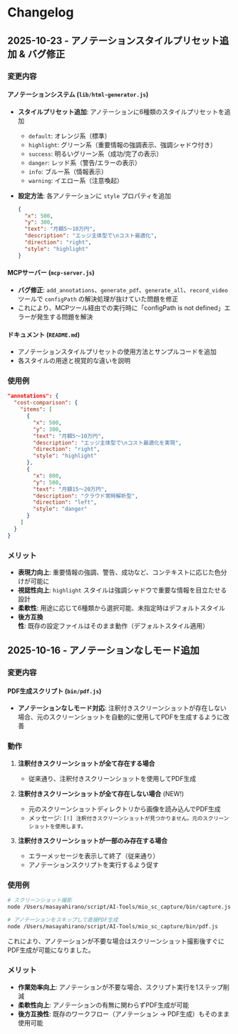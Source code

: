 # Changelog

## 2025-10-23 - アノテーションスタイルプリセット追加 & バグ修正

### 変更内容

#### アノテーションシステム (`lib/html-generator.js`)
- **スタイルプリセット追加**: アノテーションに6種類のスタイルプリセットを追加
  - `default`: オレンジ系（標準）
  - `highlight`: グリーン系（重要情報の強調表示、強調シャドウ付き）
  - `success`: 明るいグリーン系（成功/完了の表示）
  - `danger`: レッド系（警告/エラーの表示）
  - `info`: ブルー系（情報表示）
  - `warning`: イエロー系（注意喚起）

- **設定方法**: 各アノテーションに `style` プロパティを追加
  ```json
  {
    "x": 500,
    "y": 300,
    "text": "月額5〜10万円",
    "description": "エッジ主体型で\nコスト最適化",
    "direction": "right",
    "style": "highlight"
  }
  ```

#### MCPサーバー (`mcp-server.js`)
- **バグ修正**: `add_annotations`、`generate_pdf`、`generate_all`、`record_video` ツールで `configPath` の解決処理が抜けていた問題を修正
- これにより、MCPツール経由での実行時に「configPath is not defined」エラーが発生する問題を解決

#### ドキュメント (`README.md`)
- アノテーションスタイルプリセットの使用方法とサンプルコードを追加
- 各スタイルの用途と視覚的な違いを説明

### 使用例

```json
"annotations": {
  "cost-comparison": {
    "items": [
      {
        "x": 500,
        "y": 300,
        "text": "月額5〜10万円",
        "description": "エッジ主体型で\nコスト最適化を実現",
        "direction": "right",
        "style": "highlight"
      },
      {
        "x": 800,
        "y": 500,
        "text": "月額15〜20万円",
        "description": "クラウド常時解析型",
        "direction": "left",
        "style": "danger"
      }
    ]
  }
}
```

### メリット

- **表現力向上**: 重要情報の強調、警告、成功など、コンテキストに応じた色分けが可能に
- **視認性向上**: `highlight` スタイルは強調シャドウで重要な情報を目立たせる設計
- **柔軟性**: 用途に応じて6種類から選択可能、未指定時はデフォルトスタイル
- **後方互換性**: 既存の設定ファイルはそのまま動作（デフォルトスタイル適用）

## 2025-10-16 - アノテーションなしモード追加

### 変更内容

#### PDF生成スクリプト (`bin/pdf.js`)
- **アノテーションなしモード対応**: 注釈付きスクリーンショットが存在しない場合、元のスクリーンショットを自動的に使用してPDFを生成するように改善

### 動作

1. **注釈付きスクリーンショットが全て存在する場合**
   - 従来通り、注釈付きスクリーンショットを使用してPDF生成

2. **注釈付きスクリーンショットが全て存在しない場合** (NEW!)
   - 元のスクリーンショットディレクトリから画像を読み込んでPDF生成
   - メッセージ: `[!] 注釈付きスクリーンショットが見つかりません。元のスクリーンショットを使用します。`

3. **注釈付きスクリーンショットが一部のみ存在する場合**
   - エラーメッセージを表示して終了（従来通り）
   - アノテーションスクリプトを実行するよう促す

### 使用例

```bash
# スクリーンショット撮影
node /Users/masayahirano/script/AI-Tools/mio_sc_capture/bin/capture.js

# アノテーションをスキップして直接PDF生成
node /Users/masayahirano/script/AI-Tools/mio_sc_capture/bin/pdf.js
```

これにより、アノテーションが不要な場合はスクリーンショット撮影後すぐにPDF生成が可能になりました。

### メリット

- **作業効率向上**: アノテーションが不要な場合、スクリプト実行を1ステップ削減
- **柔軟性向上**: アノテーションの有無に関わらずPDF生成が可能
- **後方互換性**: 既存のワークフロー（アノテーション → PDF生成）もそのまま使用可能
